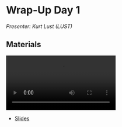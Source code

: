 # Wrap-Up Day 1

*Presenter: Kurt Lust (LUST)*


## Materials

<!--
Materials will be made available after the lecture
-->
<video src="https://462000265.lumidata.eu/2p3day-20250303/recordings/I102-WrapUpDay1.mp4" controls="controls"></video>
<!--
-   A video recording will follow.
-->

-   [Slides](https://462000265.lumidata.eu/2p3day-20250303/files/LUMI-2p3day-20250303-I102-WrapUpDay1.pdf)
